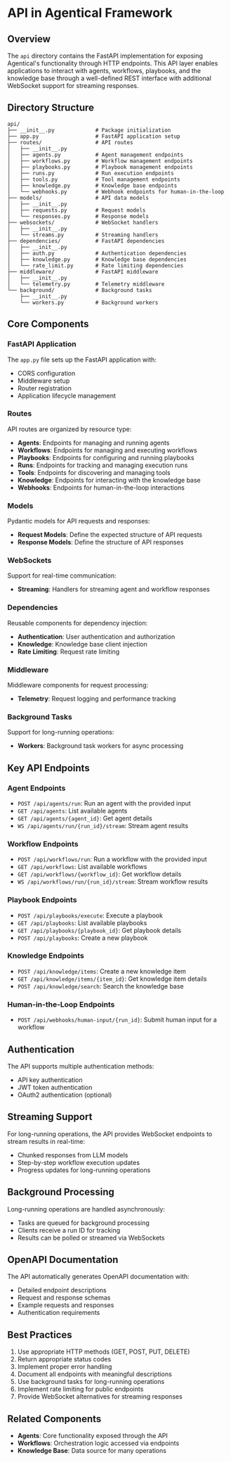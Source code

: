 # API in Agentical Framework

## Overview

The `api` directory contains the FastAPI implementation for exposing Agentical's functionality through HTTP endpoints. This API layer enables applications to interact with agents, workflows, playbooks, and the knowledge base through a well-defined REST interface with additional WebSocket support for streaming responses.

## Directory Structure

```
api/
├── __init__.py             # Package initialization
├── app.py                  # FastAPI application setup
├── routes/                 # API routes
│   ├── __init__.py
│   ├── agents.py           # Agent management endpoints
│   ├── workflows.py        # Workflow management endpoints
│   ├── playbooks.py        # Playbook management endpoints
│   ├── runs.py             # Run execution endpoints
│   ├── tools.py            # Tool management endpoints
│   ├── knowledge.py        # Knowledge base endpoints
│   └── webhooks.py         # Webhook endpoints for human-in-the-loop
├── models/                 # API data models
│   ├── __init__.py
│   ├── requests.py         # Request models
│   └── responses.py        # Response models
├── websockets/             # WebSocket handlers
│   ├── __init__.py
│   └── streams.py          # Streaming handlers
├── dependencies/           # FastAPI dependencies
│   ├── __init__.py
│   ├── auth.py             # Authentication dependencies
│   ├── knowledge.py        # Knowledge base dependencies
│   └── rate_limit.py       # Rate limiting dependencies
├── middleware/             # FastAPI middleware
│   ├── __init__.py
│   └── telemetry.py        # Telemetry middleware
└── background/             # Background tasks
    ├── __init__.py
    └── workers.py          # Background workers
```

## Core Components

### FastAPI Application

The `app.py` file sets up the FastAPI application with:

- CORS configuration
- Middleware setup
- Router registration
- Application lifecycle management

### Routes

API routes are organized by resource type:

- **Agents**: Endpoints for managing and running agents
- **Workflows**: Endpoints for managing and executing workflows
- **Playbooks**: Endpoints for configuring and running playbooks
- **Runs**: Endpoints for tracking and managing execution runs
- **Tools**: Endpoints for discovering and managing tools
- **Knowledge**: Endpoints for interacting with the knowledge base
- **Webhooks**: Endpoints for human-in-the-loop interactions

### Models

Pydantic models for API requests and responses:

- **Request Models**: Define the expected structure of API requests
- **Response Models**: Define the structure of API responses

### WebSockets

Support for real-time communication:

- **Streaming**: Handlers for streaming agent and workflow responses

### Dependencies

Reusable components for dependency injection:

- **Authentication**: User authentication and authorization
- **Knowledge**: Knowledge base client injection
- **Rate Limiting**: Request rate limiting

### Middleware

Middleware components for request processing:

- **Telemetry**: Request logging and performance tracking

### Background Tasks

Support for long-running operations:

- **Workers**: Background task workers for async processing

## Key API Endpoints

### Agent Endpoints

- `POST /api/agents/run`: Run an agent with the provided input
- `GET /api/agents`: List available agents
- `GET /api/agents/{agent_id}`: Get agent details
- `WS /api/agents/run/{run_id}/stream`: Stream agent results

### Workflow Endpoints

- `POST /api/workflows/run`: Run a workflow with the provided input
- `GET /api/workflows`: List available workflows
- `GET /api/workflows/{workflow_id}`: Get workflow details
- `WS /api/workflows/run/{run_id}/stream`: Stream workflow results

### Playbook Endpoints

- `POST /api/playbooks/execute`: Execute a playbook
- `GET /api/playbooks`: List available playbooks
- `GET /api/playbooks/{playbook_id}`: Get playbook details
- `POST /api/playbooks`: Create a new playbook

### Knowledge Endpoints

- `POST /api/knowledge/items`: Create a new knowledge item
- `GET /api/knowledge/items/{item_id}`: Get knowledge item details
- `POST /api/knowledge/search`: Search the knowledge base

### Human-in-the-Loop Endpoints

- `POST /api/webhooks/human-input/{run_id}`: Submit human input for a workflow

## Authentication

The API supports multiple authentication methods:

- API key authentication
- JWT token authentication
- OAuth2 authentication (optional)

## Streaming Support

For long-running operations, the API provides WebSocket endpoints to stream results in real-time:

- Chunked responses from LLM models
- Step-by-step workflow execution updates
- Progress updates for long-running operations

## Background Processing

Long-running operations are handled asynchronously:

- Tasks are queued for background processing
- Clients receive a run ID for tracking
- Results can be polled or streamed via WebSockets

## OpenAPI Documentation

The API automatically generates OpenAPI documentation with:

- Detailed endpoint descriptions
- Request and response schemas
- Example requests and responses
- Authentication requirements

## Best Practices

1. Use appropriate HTTP methods (GET, POST, PUT, DELETE)
2. Return appropriate status codes
3. Implement proper error handling
4. Document all endpoints with meaningful descriptions
5. Use background tasks for long-running operations
6. Implement rate limiting for public endpoints
7. Provide WebSocket alternatives for streaming responses

## Related Components

- **Agents**: Core functionality exposed through the API
- **Workflows**: Orchestration logic accessed via endpoints
- **Knowledge Base**: Data source for many operations